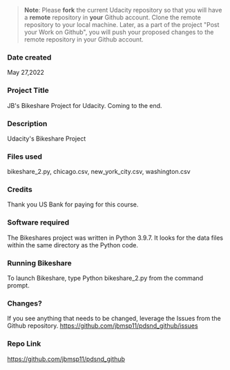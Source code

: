 >**Note**: Please **fork** the current Udacity repository so that you will have a **remote** repository in **your** Github account. Clone the remote repository to your local machine. Later, as a part of the project "Post your Work on Github", you will push your proposed changes to the remote repository in your Github account.

### Date created
May 27,2022

### Project Title
JB's Bikeshare Project for Udacity. Coming to the end.

### Description
Udacity's Bikeshare Project

### Files used
bikeshare_2.py, chicago.csv, new_york_city.csv, washington.csv

### Credits
Thank you US Bank for paying for this course.

### Software required
The Bikeshares project was written in Python 3.9.7. It looks for the data files within the same directory as the Python code.

### Running Bikeshare
To launch Bikeshare, type Python bikeshare_2.py from the command prompt.

### Changes?
If you see anything that needs to be changed, leverage the Issues from the Github repository.
https://github.com/jbmsp11/pdsnd_github/issues

### Repo Link
https://github.com/jbmsp11/pdsnd_github

